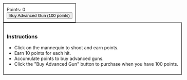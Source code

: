 <!DOCTYPE html>
<html lang="en">
<head>
    <meta charset="UTF-8">
    <meta name="viewport" content="width=device-width, initial-scale=1.0">
    <title>Shooting Game</title>
    <style>
        body { margin: 0; overflow: hidden; }
        canvas { display: block; background: #f0f0f0; }
        #store, #instructions { position: absolute; top: 10px; left: 10px; background: white; padding: 10px; border: 1px solid black; }
        #instructions { top: 70px; }
    </style>
</head>
<body>
    <div id="store">
        Points: <span id="points">0</span><br>
        <button id="buyGun">Buy Advanced Gun (100 points)</button>
    </div>
    <div id="instructions">
        <h3>Instructions</h3>
        <ul>
            <li>Click on the mannequin to shoot and earn points.</li>
            <li>Earn 10 points for each hit.</li>
            <li>Accumulate points to buy advanced guns.</li>
            <li>Click the "Buy Advanced Gun" button to purchase when you have 100 points.</li>
        </ul>
    </div>
    <canvas id="gameCanvas"></canvas>
    <script>
        const canvas = document.getElementById('gameCanvas');
        const ctx = canvas.getContext('2d');
        canvas.width = window.innerWidth;
        canvas.height = window.innerHeight;

        let points = 0;
        let guns = ['Basic Gun'];
        let gunIndex = 0;

        const mannequin = {
            x: Math.random() * canvas.width,
            y: Math.random() * canvas.height,
            size: 50
        };

        const gun = {
            x: canvas.width / 2,
            y: canvas.height - 50,
            size: 20,
            color: 'blue'
        };

        document.getElementById('buyGun').addEventListener('click', () => {
            if (points >= 100) {
                points -= 100;
                guns.push('Advanced Gun');
                gunIndex = guns.length - 1;
            }
            updateStore();
        });

        function updateStore() {
            document.getElementById('points').textContent = points;
        }

        function drawMannequin() {
            ctx.fillStyle = 'red';
            ctx.fillRect(mannequin.x, mannequin.y, mannequin.size, mannequin.size);
        }

        function drawGun() {
            ctx.fillStyle = gun.color;
            ctx.beginPath();
            ctx.moveTo(gun.x, gun.y);
            ctx.lineTo(gun.x - gun.size, gun.y + gun.size);
            ctx.lineTo(gun.x + gun.size, gun.y + gun.size);
            ctx.closePath();
            ctx.fill();
        }

        function shoot(x, y) {
            if (x >= mannequin.x && x <= mannequin.x + mannequin.size &&
                y >= mannequin.y && y <= mannequin.y + mannequin.size) {
                points += 10;
                mannequin.x = Math.random() * canvas.width;
                mannequin.y = Math.random() * canvas.height;
                updateStore();
            }
        }

        canvas.addEventListener('click', (event) => {
            const rect = canvas.getBoundingClientRect();
            const x = event.clientX - rect.left;
            const y = event.clientY - rect.top;
            shoot(x, y);
        });

        function gameLoop() {
            ctx.clearRect(0, 0, canvas.width, canvas.height);
            drawMannequin();
            drawGun();
            requestAnimationFrame(gameLoop);
        }

        gameLoop();
        updateStore();
    </script>
</body>
</html>

